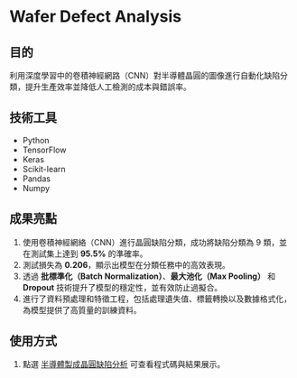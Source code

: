 # Wafer Defect Analysis  

## 目的  
利用深度學習中的卷積神經網路（CNN）對半導體晶圓的圖像進行自動化缺陷分類，提升生產效率並降低人工檢測的成本與錯誤率。

## 技術工具  
- Python  
- TensorFlow  
- Keras  
- Scikit-learn  
- Pandas  
- Numpy  

## 成果亮點  
1. 使用卷積神經網絡（CNN）進行晶圓缺陷分類，成功將缺陷分類為 9 類，並在測試集上達到 **95.5%** 的準確率。  
2. 測試損失為 **0.206**，顯示出模型在分類任務中的高效表現。  
3. 透過 **批標準化（Batch Normalization）**、**最大池化（Max Pooling）** 和 **Dropout** 技術提升了模型的穩定性，並有效防止過擬合。  
4. 進行了資料預處理和特徵工程，包括處理遺失值、標籤轉換以及數據格式化，為模型提供了高質量的訓練資料。

## 使用方式  
1. 點選 [半導體製成晶圓缺陷分析](./) 可查看程式碼與結果展示。  
